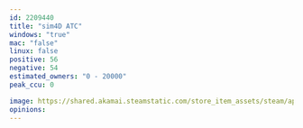 ```yaml
---
id: 2209440
title: "sim4D ATC"
windows: "true"
mac: "false"
linux: false
positive: 56
negative: 54
estimated_owners: "0 - 20000"
peak_ccu: 0

image: https://shared.akamai.steamstatic.com/store_item_assets/steam/apps/2209440/header.jpg?t=1680254960
opinions:
---
```

